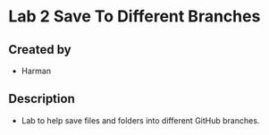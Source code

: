# Lab 2 Save To Different Branches
## Created by
- Harman
## Description
- Lab to help save files and folders into different GitHub branches.
